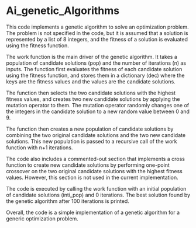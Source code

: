 # Ai_genetic_Algorithms
This code implements a genetic algorithm to solve an optimization problem. The problem is not specified in the code, but it is assumed that a solution is represented by a list of 8 integers, and the fitness of a solution is evaluated using the fitness function.

The work function is the main driver of the genetic algorithm. It takes a population of candidate solutions (pop) and the number of iterations (n) as inputs. The function first evaluates the fitness of each candidate solution using the fitness function, and stores them in a dictionary (dec) where the keys are the fitness values and the values are the candidate solutions.

The function then selects the two candidate solutions with the highest fitness values, and creates two new candidate solutions by applying the mutation operator to them. The mutation operator randomly changes one of the integers in the candidate solution to a new random value between 0 and 9.

The function then creates a new population of candidate solutions by combining the two original candidate solutions and the two new candidate solutions. This new population is passed to a recursive call of the work function with n+1 iterations.

The code also includes a commented-out section that implements a cross function to create new candidate solutions by performing one-point crossover on the two original candidate solutions with the highest fitness values. However, this section is not used in the current implementation.

The code is executed by calling the work function with an initial population of candidate solutions (inti_pop) and 0 iterations. The best solution found by the genetic algorithm after 100 iterations is printed.

Overall, the code is a simple implementation of a genetic algorithm for a generic optimization problem.
